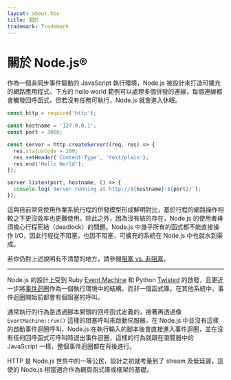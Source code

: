 ```yaml
---
layout: about.hbs
title: 關於
trademark: Trademark
---
```


# 關於 Node.js®

作為一個非同步事件驅動的 JavaScript 執行環境，Node.js 被設計來打造可擴充的網路應用程式。下方的 hello world 範例可以處理多個併發的連線，每個連線都會觸發回呼函式，但若沒有任務可執行，Node.js 就會進入休眠。

```javascript
const http = require('http');

const hostname = '127.0.0.1';
const port = 3000;

const server = http.createServer((req, res) => {
  res.statusCode = 200;
  res.setHeader('Content-Type', 'text/plain');
  res.end('Hello World');
});

server.listen(port, hostname, () => {
  console.log(`Server running at http://${hostname}:${port}/`);
});
```

這與目前常見使用作業系統行程的併發模型形成鮮明對比，基於行程的網路操作相較之下更沒效率也更難使用。除此之外，因為沒有結的存在，Node.js 的使用者毋須擔心行程死結（deadlock）的問題。Node.js 中幾乎所有的函式都不能直接操作 I/O，因此行程從不阻塞，也因不阻塞，可擴充的系統在 Node.js 中也就水到渠成。

若你仍對上述說明有不清楚的地方，請參閱[阻塞 vs. 非阻塞][]。

---

Node.js 的設計上受到 Ruby [Event Machine][] 和 Python [Twisted][] 的啟發，且更近一步將[事件迴圈][]作為一個執行環境中的結構，而非一個函式庫。在其他系統中，事件迴圈開始前都會有個阻塞的呼叫。

通常執行的行為是透過腳本開頭的回呼函式定義的，接著再透過像 `EventMachine::run()` 這樣的阻塞呼叫來啟動伺服器，在 Node.js 中並沒有這樣的啟動事件迴圈呼叫，Node.js 在執行輸入的腳本後會直接進入事件迴圈，並在沒有任何回呼函式可呼叫時退出事件迴圈，這樣的行為就跟在瀏覽器中的 JavaScript 一樣，整個事件迴圈都在背後進行。

HTTP 是 Node.js 世界中的一等公民，設計之初就考量到了 stream 及低延遲，這使的 Node.js 相當適合作為網頁函式庫或框架的基礎。

[阻塞 vs. 非阻塞]: /en/docs/guides/blocking-vs-non-blocking/
[事件迴圈]: /en/docs/guides/event-loop-timers-and-nexttick/
[Event Machine]: https://github.com/eventmachine/eventmachine
[Twisted]: https://twistedmatrix.com/trac/
